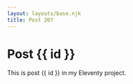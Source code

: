 ```yaml
---
layout: layouts/base.njk
title: Post 207
---
```


# Post {{ id }}

This is post {{ id }} in my Eleventy project.
